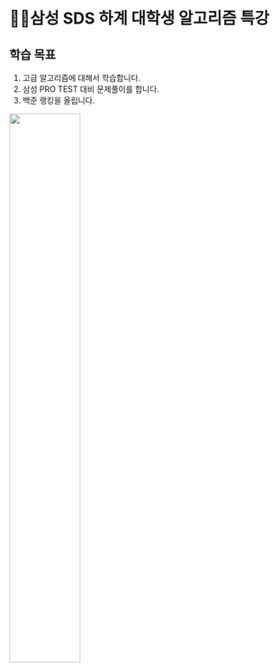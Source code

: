 # 🏃‍♂️삼성 SDS 하계 대학생 알고리즘 특강

## **학습 목표**

1. 고급 알고리즘에 대해서 학습합니다.
2. 삼성 PRO TEST 대비 문제풀이를 합니다.
3. 백준 랭킹을 올립니다.

<img src = "https://user-images.githubusercontent.com/52617204/184077911-14776ff9-ab28-4d21-8342-6171da2914b3.png" width="50%" height="50%">
